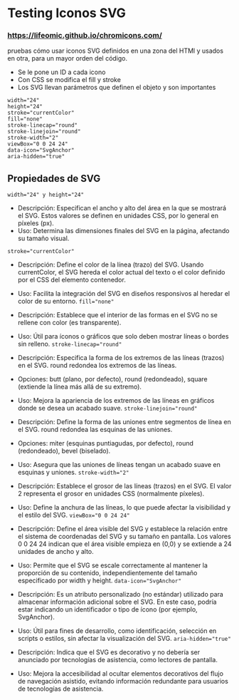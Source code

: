 # Testing Iconos SVG
### https://lifeomic.github.io/chromicons.com/

pruebas cómo usar iconos SVG definidos en una zona del HTMl y usados en otra, para un mayor orden del código.

- Se le pone un ID a cada icono
- Con CSS se modifica el fill y stroke
- Los SVG llevan parámetros que definen el objeto y son importantes

```
width="24" 
height="24"
stroke="currentColor"
fill="none"
stroke-linecap="round"
stroke-linejoin="round"
stroke-width="2"
viewBox="0 0 24 24"
data-icon="SvgAnchor"
aria-hidden="true"

```

## Propiedades de SVG
```width="24" y height="24"```

- Descripción: Especifican el ancho y alto del área en la que se mostrará el SVG. Estos valores se definen en unidades CSS, por lo general en píxeles (px).
- Uso: Determina las dimensiones finales del SVG en la página, afectando su tamaño visual.

```stroke="currentColor"```

- Descripción: Define el color de la línea (trazo) del SVG. Usando currentColor, el SVG hereda el color actual del texto o el color definido por el CSS del elemento contenedor.
- Uso: Facilita la integración del SVG en diseños responsivos al heredar el color de su entorno.
```fill="none"```

- Descripción: Establece que el interior de las formas en el SVG no se rellene con color (es transparente).
- Uso: Útil para íconos o gráficos que solo deben mostrar líneas o bordes sin relleno.
```stroke-linecap="round"```

- Descripción: Especifica la forma de los extremos de las líneas (trazos) en el SVG. round redondea los extremos de las líneas.
- Opciones: butt (plano, por defecto), round (redondeado), square (extiende la línea más allá de su extremo).
- Uso: Mejora la apariencia de los extremos de las líneas en gráficos donde se desea un acabado suave.
```stroke-linejoin="round"```

- Descripción: Define la forma de las uniones entre segmentos de línea en el SVG. round redondea las esquinas de las uniones.
- Opciones: miter (esquinas puntiagudas, por defecto), round (redondeado), bevel (biselado).
- Uso: Asegura que las uniones de líneas tengan un acabado suave en esquinas y uniones.
```stroke-width="2"```

- Descripción: Establece el grosor de las líneas (trazos) en el SVG. El valor 2 representa el grosor en unidades CSS (normalmente píxeles).
- Uso: Define la anchura de las líneas, lo que puede afectar la visibilidad y el estilo del SVG.
```viewBox="0 0 24 24"```

- Descripción: Define el área visible del SVG y establece la relación entre el sistema de coordenadas del SVG y su tamaño en pantalla. Los valores 0 0 24 24 indican que el área visible empieza en (0,0) y se extiende a 24 unidades de ancho y alto.
- Uso: Permite que el SVG se escale correctamente al mantener la proporción de su contenido, independientemente del tamaño especificado por width y height.
```data-icon="SvgAnchor"```

- Descripción: Es un atributo personalizado (no estándar) utilizado para almacenar información adicional sobre el SVG. En este caso, podría estar indicando un identificador o tipo de ícono (por ejemplo, SvgAnchor).
- Uso: Útil para fines de desarrollo, como identificación, selección en scripts o estilos, sin afectar la visualización del SVG.
```aria-hidden="true"```

- Descripción: Indica que el SVG es decorativo y no debería ser anunciado por tecnologías de asistencia, como lectores de pantalla.
- Uso: Mejora la accesibilidad al ocultar elementos decorativos del flujo de navegación asistido, evitando información redundante para usuarios de tecnologías de asistencia.